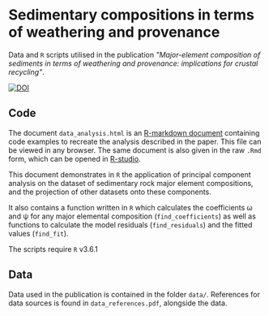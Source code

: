 # Sedimentary compositions in terms of weathering and provenance 

Data and `R` scripts utilised in the publication *"Major-element composition of sediments in terms of weathering and provenance: implications for crustal recycling"*.

[![DOI](https://zenodo.org/badge/209641394.svg)](https://zenodo.org/badge/latestdoi/209641394)

## Code

The document `data_analysis.html` is an [R-markdown document](https://rmarkdown.rstudio.com/) containing code examples to recreate the analysis described in the paper. This file can be viewed in any browser. 
The same document is also given in the raw `.Rmd` form, which can be opened in [R-studio](https://www.rstudio.com/).

This document demonstrates in `R` the application of principal component analysis on the dataset of sedimentary rock major element compositions, and the projection of other datasets onto these components. 

It also contains a function written in `R` which calculates the coefficients ω and ψ for any major elemental composition (`find_coefficients`) as well as functions to calculate the model residuals (`find_residuals`) and the fitted values (`find_fit`). 

The scripts require `R` v3.6.1

## Data

Data used in the publication is contained in the folder `data/`. References for data sources is found in `data_references.pdf`, alongside the data. 


